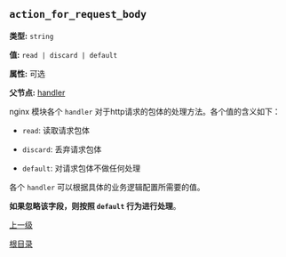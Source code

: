 `action_for_request_body`
----------

**类型:** `string`

**值:** `read | discard | default`

**属性:** 可选

**父节点:** [handler](handler.md)

nginx 模块各个 `handler` 对于http请求的包体的处理方法。各个值的含义如下：

- `read`: 读取请求包体

- `discard`: 丢弃请求包体

- `default`: 对请求包体不做任何处理

各个 `handler` 可以根据具体的业务逻辑配置所需要的值。

**如果忽略该字段，则按照 `default` 行为进行处理**。

[上一级](../ngx_wizard.md)

[根目录](../../index.md)
